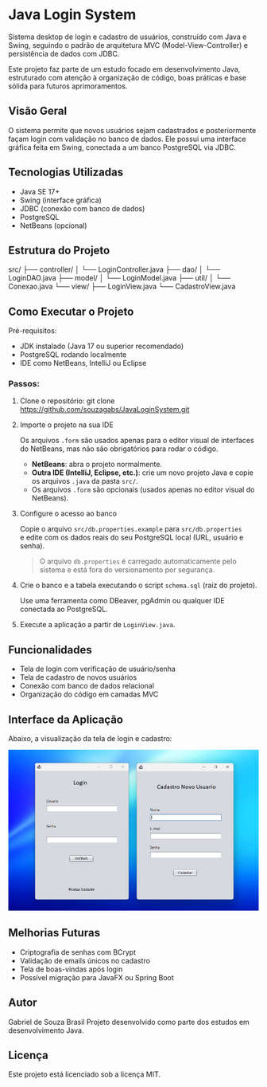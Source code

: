 # Java Login System

Sistema desktop de login e cadastro de usuários, construído com Java e Swing, seguindo o padrão de arquitetura MVC (Model-View-Controller) e persistência de dados com JDBC.

Este projeto faz parte de um estudo focado em desenvolvimento Java, estruturado com atenção à organização de código, boas práticas e base sólida para futuros aprimoramentos.

## Visão Geral

O sistema permite que novos usuários sejam cadastrados e posteriormente façam login com validação no banco de dados. Ele possui uma interface gráfica feita em Swing, conectada a um banco PostgreSQL via JDBC.

## Tecnologias Utilizadas

- Java SE 17+
- Swing (interface gráfica)
- JDBC (conexão com banco de dados)
- PostgreSQL
- NetBeans (opcional)

## Estrutura do Projeto

src/
├── controller/
│   └── LoginController.java
├── dao/
│   └── LoginDAO.java
├── model/
│   └── LoginModel.java
├── util/
│   └── Conexao.java
└── view/
    ├── LoginView.java
        └── CadastroView.java

## Como Executar o Projeto

Pré-requisitos:
- JDK instalado (Java 17 ou superior recomendado)
- PostgreSQL rodando localmente
- IDE como NetBeans, IntelliJ ou Eclipse

### Passos:

1. Clone o repositório:
   git clone https://github.com/souzagabs/JavaLoginSystem.git

2. Importe o projeto na sua IDE

   Os arquivos `.form` são usados apenas para o editor visual de interfaces do NetBeans, mas não são obrigatórios para rodar o código.
   - **NetBeans**: abra o projeto normalmente.
   - **Outra IDE (IntelliJ, Eclipse, etc.)**: crie um novo projeto Java e copie os arquivos `.java` da pasta `src/`.
   - Os arquivos `.form` são opcionais (usados apenas no editor visual do NetBeans).

3. Configure o acesso ao banco

   Copie o arquivo `src/db.properties.example` para `src/db.properties`  
   e edite com os dados reais do seu PostgreSQL local (URL, usuário e senha).

   > O arquivo `db.properties` é carregado automaticamente pelo sistema e está fora do versionamento por segurança.

4. Crie o banco e a tabela executando o script `schema.sql` (raiz do projeto).

   Use uma ferramenta como DBeaver, pgAdmin ou qualquer IDE conectada ao PostgreSQL.

5. Execute a aplicação a partir de `LoginView.java`.

## Funcionalidades

- Tela de login com verificação de usuário/senha
- Tela de cadastro de novos usuários
- Conexão com banco de dados relacional
- Organização do código em camadas MVC

## Interface da Aplicação

Abaixo, a visualização da tela de login e cadastro:

![Telas do sistema](docs/img/telas-login-cadastro.png)

## Melhorias Futuras

- Criptografia de senhas com BCrypt
- Validação de emails únicos no cadastro
- Tela de boas-vindas após login
- Possível migração para JavaFX ou Spring Boot

## Autor

Gabriel de Souza Brasil
Projeto desenvolvido como parte dos estudos em desenvolvimento Java.

## Licença

Este projeto está licenciado sob a licença MIT.
